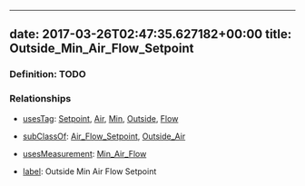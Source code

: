 
---
date: 2017-03-26T02:47:35.627182+00:00
title: Outside_Min_Air_Flow_Setpoint
---
### Definition: TODO

### Relationships

* [usesTag](https://brickschema.org/schema/1.0/BrickFrame#usesTag): [Setpoint](https://brickschema.org/schema/1.0/BrickTag#Setpoint), [Air](https://brickschema.org/schema/1.0/BrickTag#Air), [Min](https://brickschema.org/schema/1.0/BrickTag#Min), [Outside](https://brickschema.org/schema/1.0/BrickTag#Outside), [Flow](https://brickschema.org/schema/1.0/BrickTag#Flow)

* [subClassOf](http://www.w3.org/2000/01/rdf-schema#subClassOf): [Air_Flow_Setpoint](https://brickschema.org/schema/1.0/Brick#Air_Flow_Setpoint), [Outside_Air](https://brickschema.org/schema/1.0/Brick#Outside_Air)

* [usesMeasurement](https://brickschema.org/schema/1.0/BrickFrame#usesMeasurement): [Min_Air_Flow](https://brickschema.org/schema/1.0/Brick#Min_Air_Flow)

* [label](http://www.w3.org/2000/01/rdf-schema#label): Outside Min Air Flow Setpoint
